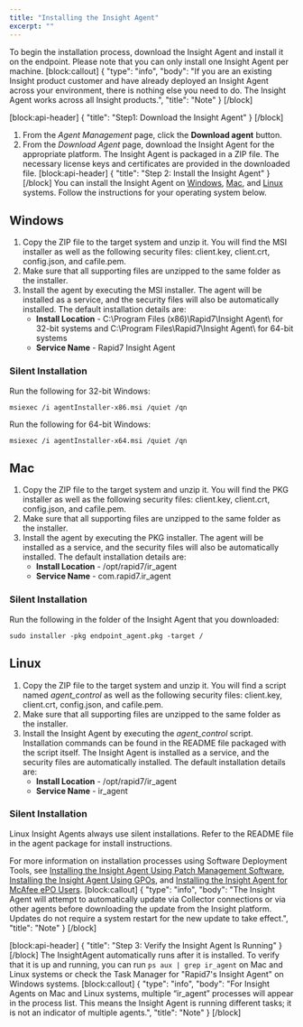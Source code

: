 ```yaml
---
title: "Installing the Insight Agent"
excerpt: ""
---
```

To begin the installation process, download the Insight Agent and install it on the endpoint. Please note that you can only install one Insight Agent per machine.
[block:callout]
{
  "type": "info",
  "body": "If you are an existing Insight product customer and have already deployed an Insight Agent across your environment, there is nothing else you need to do. The Insight Agent works across all Insight products.",
  "title": "Note"
}
[/block]

[block:api-header]
{
  "title": "Step1: Download the Insight Agent"
}
[/block]
1. From the _Agent Management_ page, click the **Download agent** button.
2. From the _Download Agent_ page, download the Insight Agent for the appropriate platform. The Insight Agent is packaged in a ZIP file. The necessary license keys and certificates are provided in the downloaded file.
[block:api-header]
{
  "title": "Step 2: Install the Insight Agent"
}
[/block]
You can install the Insight Agent on [Windows](https://insightagent.help.rapid7.com/v1.0/docs/installation#section-windows), [Mac](https://insightagent.help.rapid7.com/v1.0/docs/installation#section-mac), and [Linux](https://insightagent.help.rapid7.com/v1.0/docs/installation#section-linux) systems. Follow the instructions for your operating system below.

## Windows

1.  Copy the ZIP file to the target system and unzip it.  You will find the MSI installer as well as the following security files: client.key, client.crt, config.json, and cafile.pem.
2.  Make sure that all supporting files are unzipped to the same folder as the installer.
3.  Install the agent by executing the MSI installer.  The agent will be installed as a service, and the security files will also be automatically installed.  The default installation details are:
    *  **Install Location** - C:\Program Files (x86)\Rapid7\Insight Agent\ for 32-bit systems and C:\Program Files\Rapid7\Insight Agent\ for 64-bit systems
    *  **Service Name** - Rapid7 Insight Agent

### Silent Installation

Run the following for 32-bit Windows:

`msiexec /i agentInstaller-x86.msi /quiet /qn`

Run the following for 64-bit Windows:

`msiexec /i agentInstaller-x64.msi /quiet /qn`

## Mac

1. Copy the ZIP file to the target system and unzip it.  You will find the PKG installer as well as the following security files: client.key, client.crt, config.json, and cafile.pem.
2. Make sure that all supporting files are unzipped to the same folder as the installer.
3. Install the agent by executing the PKG installer.  The agent will be installed as a service, and the security files will also be automatically installed.  The default installation details are:
    * **Install Location** - /opt/rapid7/ir_agent
    * **Service Name** - com.rapid7.ir_agent

### Silent Installation

Run the following in the folder of the Insight Agent that you downloaded:

`sudo installer -pkg endpoint_agent.pkg -target /`

## Linux

1. Copy the ZIP file to the target system and unzip it.  You will find a script named *agent_control* as well as the following security files: client.key, client.crt, config.json, and cafile.pem.
2.  Make sure that all supporting files are unzipped to the same folder as the installer.
3.  Install the Insight Agent by executing the *agent_control* script.  Installation commands can be found in the README file packaged with the script itself. The Insight Agent is installed as a service, and the security files are automatically installed. The default installation details are:
    *  **Install Location** - /opt/rapid7/ir_agent
    *  **Service Name** - ir_agent

### Silent Installation

Linux Insight Agents always use silent installations. Refer to the README file in the agent package for install instructions.

For more information on installation processes using Software Deployment Tools, see [Installing the Insight Agent Using Patch Management Software](doc:installing-the-insight-agent-using-patch-management-software), [Installing the Insight Agent Using GPOs](doc:installing-the-insight-agent-using-gpos), and [Installing the Insight Agent for McAfee ePO Users](doc:installing-the-insight-agent-for-mcafee-epo-users).
[block:callout]
{
  "type": "info",
  "body": "The Insight Agent will attempt to automatically update via Collector connections or via other agents before downloading the update from the Insight platform. Updates do not require a system restart for the new update to take effect.",
  "title": "Note"
}
[/block]

[block:api-header]
{
  "title": "Step 3: Verify the Insight Agent Is Running"
}
[/block]
The InsightAgent automatically runs after it is installed. To verify that it is up and running, you can run 
`ps aux | grep ir_agent` on Mac and Linux systems or check the Task Manager for "Rapid7's Insight Agent" on Windows systems.
[block:callout]
{
  "type": "info",
  "body": "For Insight Agents on Mac and Linux systems, multiple “ir_agent” processes will appear in the process list. This means the Insight Agent is running different tasks; it is not an indicator of multiple agents.",
  "title": "Note"
}
[/block]
